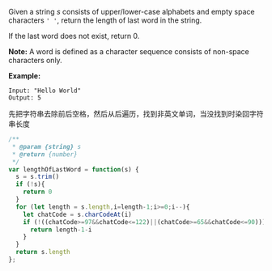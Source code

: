 Given a string *s* consists of upper/lower-case alphabets and empty space characters `' '`, return the length of last word in the string.

If the last word does not exist, return 0.

**Note:** A word is defined as a character sequence consists of non-space characters only.

**Example:**

```
Input: "Hello World"
Output: 5
```

先把字符串去除前后空格，然后从后遍历，找到非英文单词，当没找到时染回字符串长度

```js
/**
 * @param {string} s
 * @return {number}
 */
var lengthOfLastWord = function(s) {
  s = s.trim()
  if (!s){
    return 0
  }
  for (let length = s.length,i=length-1;i>=0;i--){
    let chatCode = s.charCodeAt(i)
    if (!((chatCode>=97&&chatCode<=122)||(chatCode>=65&&chatCode<=90))){
      return length-1-i
    }
  }
  return s.length
};
```

